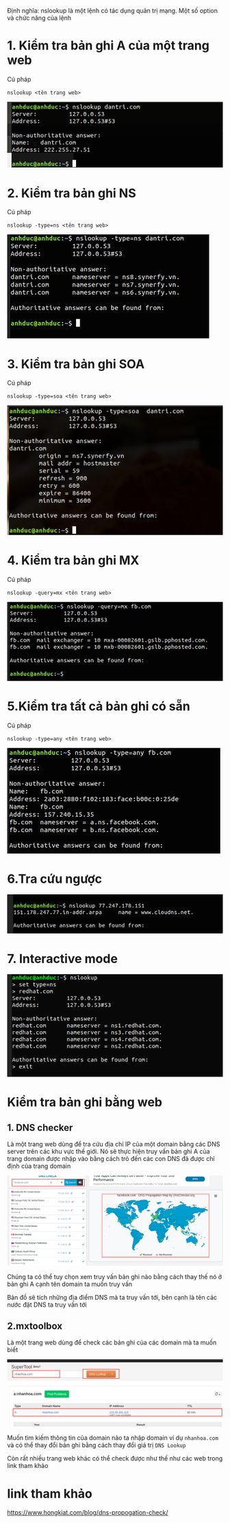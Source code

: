 Định nghĩa: nslookup là một lệnh có tác dụng quản trị mạng. Một số option và chức năng của lệnh
# 1. Kiểm tra bản ghi A của một trang web
Cú pháp 
```
nslookup <tên trang web>
```
![](../images/command/nslookup/screenshot_6.png)

# 2. Kiểm tra bản ghi NS 
Cú pháp 
```
nslookup -type=ns <tên trang web>
```

![](../images/command/nslookup/screenshot.png)

# 3. Kiểm tra bản ghi SOA
Cú pháp 
```
nslookup -type=soa <tên trang web>
```

![](../images/command/nslookup/screenshot_1.png)

# 4. Kiểm tra bản ghi MX 
Cú pháp 
```
nslookup -query=mx <tên trang web>
```

![](../images/command/nslookup/screenshot_2.png)

# 5.Kiểm tra tất cả bản ghi có sẵn 

Cú pháp 
```
nslookup -type=any <tên trang web>
```

![](../images/command/nslookup/screenshot_3.png)

# 6.Tra cứu ngược 

![](../images/command/nslookup/screenshot_4.png)

# 7. Interactive mode

![](../images/command/dig/screenshot_6.png)

# Kiểm tra bản ghi bằng web 
## 1. DNS checker
Là một trang web dùng để tra cứu địa chỉ IP của một domain bằng các DNS server trên các khu vực thế giới. Nó sẽ thực hiện truy vấn bản ghi A của trang domain được nhập vào bằng cách trỏ đến các con DNS đã được chỉ định của trang domain

![](../images/labs/slave/screenshot.png) 

Chúng ta có thể tuy chọn xem truy vấn bản ghi nào bằng cách thay thế nó ở bản ghi A cạnh tên domain ta muốn truy vấn 

Bản đồ  sẽ tích những địa điểm DNS mà ta truy vấn tới, bên cạnh là tên các nước đặt DNS ta truy vấn tới

## 2.mxtoolbox
Là một trang web dùng để check các bản ghi của các domain mà ta muốn biết 

![](../images/labs/slave/screenshot_1.png)

Muốn tìm kiếm thông tin của domain nào ta nhập domain ví dụ `nhanhoa.com` và có thể thay đổi bản ghi bằng cách thay đổi giá trị `DNS Lookup` 

Còn rất nhiều trang web khác có thể check được như thế như các web trong link tham khảo 

# link tham khảo 
https://www.hongkiat.com/blog/dns-propogation-check/

